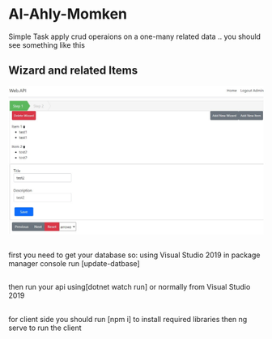 # Al-Ahly-Momken
Simple Task apply crud operaions on a one-many related data .. you should see something like this
## Wizard and related Items
![Screenshot](image1.png)

## 
first you need to get your database so:
using Visual Studio 2019 in package manager console run [update-datbase]
## 
then run your api using[dotnet watch run] or normally from Visual Studio 2019
##
for client side you should run [npm i] to install required libraries
then ng serve to run the client
